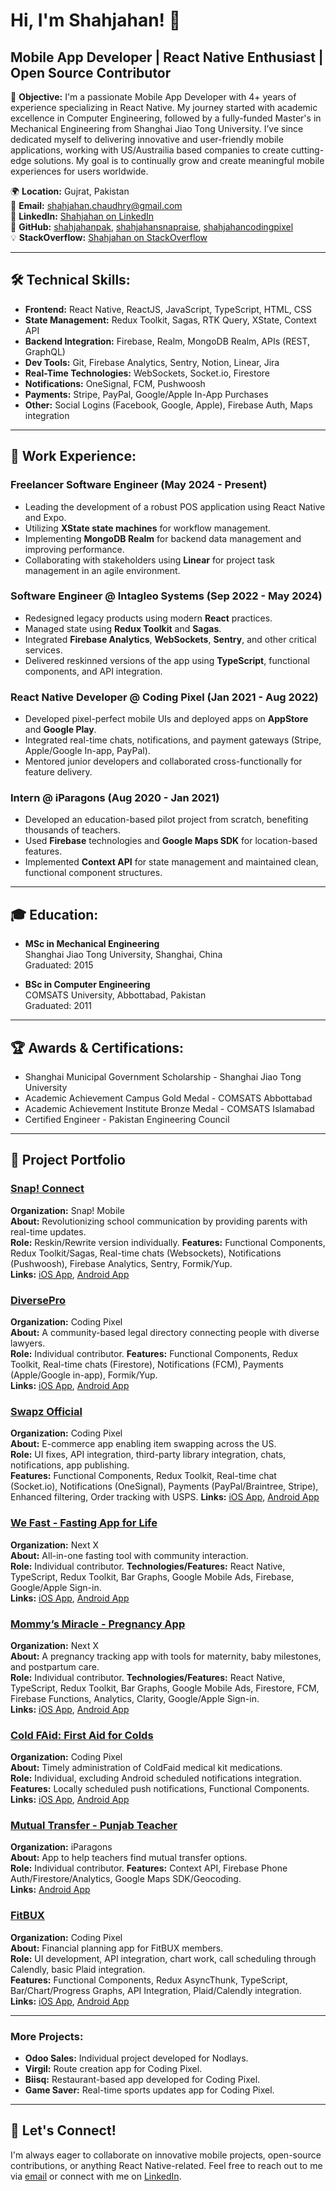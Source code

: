 # Hi, I'm Shahjahan! 👋

## Mobile App Developer | React Native Enthusiast | Open Source Contributor

🎯 **Objective:**
I'm a passionate Mobile App Developer with 4+ years of experience specializing in React Native. My journey started with academic excellence in Computer Engineering, followed by a fully-funded Master's in Mechanical Engineering from Shanghai Jiao Tong University. I’ve since dedicated myself to delivering innovative and user-friendly mobile applications, working with US/Austrailia based companies to create cutting-edge solutions. My goal is to continually grow and create meaningful mobile experiences for users worldwide.

🌍 **Location:** Gujrat, Pakistan  
📧 **Email:** [shahjahan.chaudhry@gmail.com](mailto:shahjahan.chaudhry@gmail.com)  
💼 **LinkedIn:** [Shahjahan on LinkedIn](https://linkedin.com/in/shahjahan-5320303a)  
🔗 **GitHub:** [shahjahanpak](https://github.com/shahjahanpak), [shahjahansnapraise](https://github.com/shahjahansnapraise), [shahjahancodingpixel](https://gitlab.com/shahjahancodingpixel)  
💡 **StackOverflow:** [Shahjahan on StackOverflow](https://stackoverflow.com/users/11089521/shahjahan)

---

## 🛠 **Technical Skills:**
- **Frontend:** React Native, ReactJS, JavaScript, TypeScript, HTML, CSS
- **State Management:** Redux Toolkit, Sagas, RTK Query, XState, Context API
- **Backend Integration:** Firebase, Realm, MongoDB Realm, APIs (REST, GraphQL)
- **Dev Tools:** Git, Firebase Analytics, Sentry, Notion, Linear, Jira
- **Real-Time Technologies:** WebSockets, Socket.io, Firestore
- **Notifications:** OneSignal, FCM, Pushwoosh
- **Payments:** Stripe, PayPal, Google/Apple In-App Purchases
- **Other:** Social Logins (Facebook, Google, Apple), Firebase Auth, Maps integration

---

## 💼 **Work Experience:**

### Freelancer Software Engineer (May 2024 - Present)
- Leading the development of a robust POS application using React Native and Expo.
- Utilizing **XState state machines** for workflow management.
- Implementing **MongoDB Realm** for backend data management and improving performance.
- Collaborating with stakeholders using **Linear** for project task management in an agile environment.

### Software Engineer @ Intagleo Systems (Sep 2022 - May 2024)
- Redesigned legacy products using modern **React** practices.
- Managed state using **Redux Toolkit** and **Sagas**.
- Integrated **Firebase Analytics**, **WebSockets**, **Sentry**, and other critical services.
- Delivered reskinned versions of the app using **TypeScript**, functional components, and API integration.

### React Native Developer @ Coding Pixel (Jan 2021 - Aug 2022)
- Developed pixel-perfect mobile UIs and deployed apps on **AppStore** and **Google Play**.
- Integrated real-time chats, notifications, and payment gateways (Stripe, Apple/Google In-app, PayPal).
- Mentored junior developers and collaborated cross-functionally for feature delivery.

### Intern @ iParagons (Aug 2020 - Jan 2021)
- Developed an education-based pilot project from scratch, benefiting thousands of teachers.
- Used **Firebase** technologies and **Google Maps SDK** for location-based features.
- Implemented **Context API** for state management and maintained clean, functional component structures.

---

## 🎓 **Education:**
- **MSc in Mechanical Engineering**  
  Shanghai Jiao Tong University, Shanghai, China  
  Graduated: 2015

- **BSc in Computer Engineering**  
  COMSATS University, Abbottabad, Pakistan  
  Graduated: 2011

---

## 🏆 **Awards & Certifications:**
- Shanghai Municipal Government Scholarship - Shanghai Jiao Tong University
- Academic Achievement Campus Gold Medal - COMSATS Abbottabad
- Academic Achievement Institute Bronze Medal - COMSATS Islamabad
- Certified Engineer - Pakistan Engineering Council

---

## 📱 Project Portfolio

### [Snap! Connect](https://apps.apple.com/us/app/snap-connect/id653499207)
**Organization:** Snap! Mobile  
**About:** Revolutionizing school communication by providing parents with real-time updates.  
**Role:** Reskin/Rewrite version individually.
**Features:** Functional Components, Redux Toolkit/Sagas, Real-time chats (Websockets), Notifications (Pushwoosh), Firebase Analytics, Sentry, Formik/Yup.  
**Links:** [iOS App](https://apps.apple.com/us/app/snap-connect/id653499207), [Android App](https://play.google.com/store/apps/details?id=com.schoolcnxt&hl=en_US)  

### [DiversePro](https://apps.apple.com/us/app/diversepro/id1603656508)
**Organization:** Coding Pixel  
**About:** A community-based legal directory connecting people with diverse lawyers.  
**Role:** Individual contributor.
**Features:** Functional Components, Redux Toolkit, Real-time chats (Firestore), Notifications (FCM), Payments (Apple/Google in-app), Formik/Yup.  
**Links:** [iOS App](https://apps.apple.com/us/app/diversepro/id1603656508), [Android App](https://play.google.com/store/apps/details?id=com.diversepro.cp&hl=en&gl=US)  

### [Swapz Official](https://apps.apple.com/sr/app/swapz-official/id1594290262)
**Organization:** Coding Pixel  
**About:** E-commerce app enabling item swapping across the US.  
**Role:** UI fixes, API integration, third-party library integration, chats, notifications, app publishing.  
**Features:** Functional Components, Redux Toolkit, Real-time chat (Socket.io), Notifications (OneSignal), Payments (PayPal/Braintree, Stripe), Enhanced filtering, Order tracking with USPS.
**Links:** [iOS App](https://apps.apple.com/sr/app/swapz-official/id1594290262), [Android App](https://play.google.com/store/apps/details?id=com.swapz&hl=en&gl=US)  

### [We Fast - Fasting App for Life](https://apps.apple.com/us/app/we-fast-fasting-tracking-app/id6470639571)
**Organization:** Next X  
**About:** All-in-one fasting tool with community interaction.  
**Role:** Individual contributor.
**Technologies/Features:** React Native, TypeScript, Redux Toolkit, Bar Graphs, Google Mobile Ads, Firebase, Google/Apple Sign-in.  
**Links:** [iOS App](https://apps.apple.com/us/app/we-fast-fasting-tracking-app/id6470639571), [Android App](https://play.google.com/store/apps/details?id=com.app.fasting&hl=en&gl=US)  

### [Mommy’s Miracle - Pregnancy App](https://apps.apple.com/us/app/mommys-miracle/id6475649558)
**Organization:** Next X  
**About:** A pregnancy tracking app with tools for maternity, baby milestones, and postpartum care.  
**Role:** Individual contributor.
**Technologies/Features:** React Native, TypeScript, Redux Toolkit, Bar Graphs, Google Mobile Ads, Firestore, FCM, Firebase Functions, Analytics, Clarity, Google/Apple Sign-in.  
**Links:** [iOS App](https://apps.apple.com/us/app/mommys-miracle/id6475649558), [Android App](https://play.google.com/store/apps/details?id=com.mommysmiracle)  

### [Cold FAid: First Aid for Colds](https://apps.apple.com/us/app/cold-faid-first-aid-for-colds/id1530656296)
**Organization:** Coding Pixel  
**About:** Timely administration of ColdFaid medical kit medications.  
**Role:** Individual, excluding Android scheduled notifications integration.  
**Features:** Locally scheduled push notifications, Functional Components.
**Links:** [iOS App](https://apps.apple.com/us/app/cold-faid-first-aid-for-colds/id1530656296), [Android App](https://play.google.com/store/apps/details?id=com.coldfaid.cp)  

### [Mutual Transfer - Punjab Teacher](https://play.google.com/store/apps/details?id=com.mutualtransferapp&hl=en&gl=US)
**Organization:** iParagons  
**About:** App to help teachers find mutual transfer options.  
**Role:** Individual contributor.
**Features:** Context API, Firebase Phone Auth/Firestore/Analytics, Google Maps SDK/Geocoding.  
**Links:** [Android App](https://play.google.com/store/apps/details?id=com.mutualtransferapp&hl=en&gl=US)  

### [FitBUX](https://apps.apple.com/us/app/fitbux/id1604251731)
**Organization:** Coding Pixel  
**About:** Financial planning app for FitBUX members.  
**Role:** UI development, API integration, chart work, call scheduling through Calendly, basic Plaid integration.  
**Features:** Functional Components, Redux AsyncThunk, TypeScript, Bar/Chart/Progress Graphs, API Integration, Plaid/Calendly integration.
**Links:** [iOS App](https://apps.apple.com/us/app/fitbux/id1604251731), [Android App](https://play.google.com/store/apps/details?id=com.fitbux)  

---

### More Projects:

- **Odoo Sales:** Individual project developed for Nodlays.
- **Virgil:** Route creation app for Coding Pixel.
- **Biisq:** Restaurant-based app developed for Coding Pixel.
- **Game Saver:** Real-time sports updates app for Coding Pixel.

---

## 💬 Let's Connect!
I'm always eager to collaborate on innovative mobile projects, open-source contributions, or anything React Native-related. Feel free to reach out to me via [email](mailto:shahjahan.chaudhry@gmail.com) or connect with me on [LinkedIn](https://linkedin.com/in/shahjahan-5320303a).

